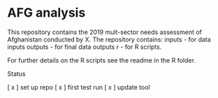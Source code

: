 # AFG analysis

This repository contains the 2019 mult-sector needs assessment of Afghanistan conducted by X. 
The repository contains:
inputs - for data inputs
outputs - for final data outputs
r - for R scripts. 

For further details on the R scripts see the readme in the R folder.

Status

[ x ] set up repo
[ x ] first test run
[ x ] update tool

